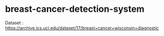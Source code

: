 # breast-cancer-detection-system
Dataset : https://archive.ics.uci.edu/dataset/17/breast+cancer+wisconsin+diagnostic
